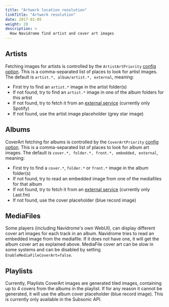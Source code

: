 ```yaml
---
title: "Artwork location resolution"
linkTitle: "Artwork resolution"
date: 2017-01-05
weight: 20
description: >
  How Navidrome find artist and cover art images
---
```


## Artists

Fetching images for artists is controlled by the `ArtistArtPriority` [config option][advanced-configuration].
This is a comma-separated list of places to look for artist images.
The default is `artist.*, album/artist.*, external`, meaning:
- First try to find an `artist.*` image in the artist folder(s)
- If not found, try to find an `artist.*` image in one of the album folders for this artist
- If not found, try to fetch it from an [external service](/docs/usage/external-integrations) (currently only Spotify)
- If not found, use the artist image placeholder (grey star image)

## Albums

CoverArt fetching for albums is controlled by the `CoverArtPriority` [config option][advanced-configuration]. 
This is a comma-separated list of places to look for album art images. 
The default is `cover.*, folder.*, front.*, embedded, external`, meaning:
- First try to find a `cover.*`, `folder.*` or `front.*` image in the album folder(s)
- If not found, try to read an embedded image from one of the mediafiles for that album
- If not found, try to fetch it from an [external service](/docs/usage/external-integrations) (currently only Last.fm)
- If not found, use the cover placeholder (blue record image)

## MediaFiles

Some players (including Navidrome's own WebUI), can display different cover art images for each track in an album.
Navidrome tries to read an embedded image from the mediafile. If it does not have one, it will get the album cover
art as explained above. MediaFile cover art can be slow in some systems and can be disabled by
setting `EnableMediaFileCoverArt=false`.

## Playlists

Currently, Playlists CoverArt images are generated tiled images, containing up to 4 covers from the albums in the playlist.
If for any reason it cannot be generated, it will use the album cover placeholder (blue record image). This is currently only available in the Subsonic API.

[advanced-configuration]:   /docs/usage/configuration-options/#advanced-configuration